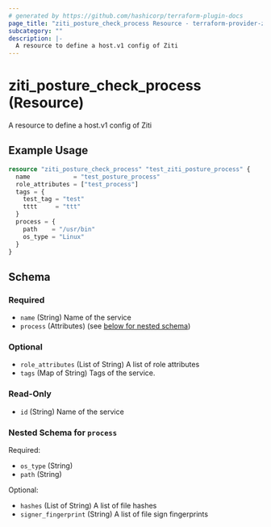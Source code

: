 ```yaml
---
# generated by https://github.com/hashicorp/terraform-plugin-docs
page_title: "ziti_posture_check_process Resource - terraform-provider-ziti"
subcategory: ""
description: |-
  A resource to define a host.v1 config of Ziti
---
```


# ziti_posture_check_process (Resource)

A resource to define a host.v1 config of Ziti

## Example Usage

```terraform
resource "ziti_posture_check_process" "test_ziti_posture_process" {
  name            = "test_posture_process"
  role_attributes = ["test_process"]
  tags = {
    test_tag = "test"
    tttt     = "ttt"
  }
  process = {
    path    = "/usr/bin"
    os_type = "Linux"
  }
}
```

<!-- schema generated by tfplugindocs -->
## Schema

### Required

- `name` (String) Name of the service
- `process` (Attributes) (see [below for nested schema](#nestedatt--process))

### Optional

- `role_attributes` (List of String) A list of role attributes
- `tags` (Map of String) Tags of the service.

### Read-Only

- `id` (String) Name of the service

<a id="nestedatt--process"></a>
### Nested Schema for `process`

Required:

- `os_type` (String)
- `path` (String)

Optional:

- `hashes` (List of String) A list of file hashes
- `signer_fingerprint` (String) A list of file sign fingerprints
